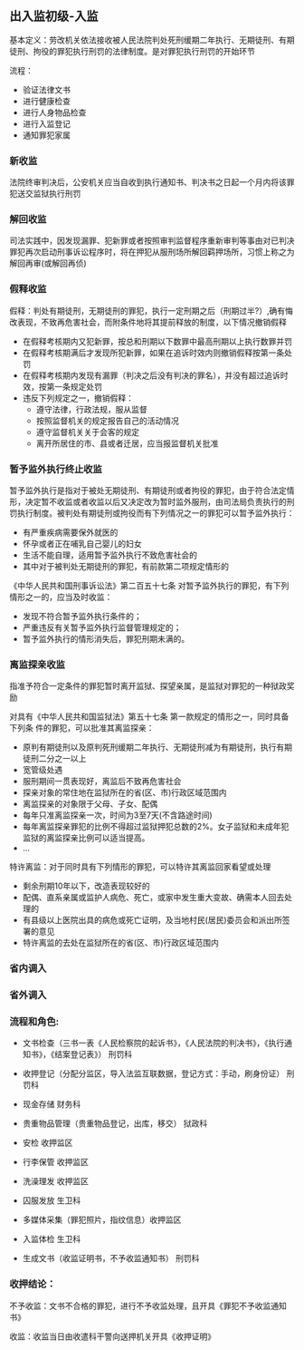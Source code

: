 ## 出入监初级-入监

基本定义：劳改机关依法接收被人民法院判处死刑缓期二年执行、无期徒刑、有期徒刑、拘役的罪犯执行刑罚的法律制度。是对罪犯执行刑罚的开始环节

流程：

- 验证法律文书
- 进行健康检查
- 进行人身物品检查
- 进行入监登记
- 通知罪犯家属

### 新收监

法院终审判决后，公安机关应当自收到执行通知书、判决书之日起一个月内将该罪犯送交监狱执行刑罚

### 解回收监

司法实践中，因发现漏罪、犯新罪或者按照审判监督程序重新审判等事由对已判决罪犯再次启动刑事诉讼程序时，将在押犯从服刑场所解回羁押场所，习惯上称之为解回再审(或解回再侦)

### 假释收监

假释：判处有期徒刑，无期徒刑的罪犯，执行一定刑期之后（刑期过半?）,确有悔改表现，不致再危害社会，而附条件地将其提前释放的制度，以下情况撤销假释

- 在假释考核期内又犯新罪，按总和刑期以下数罪中最高刑期以上执行数罪并罚
- 在假释考核期满后才发现所犯新罪，如果在追诉时效内则撤销假释按第一条处罚
- 在假释考核期内发现有漏罪（判决之后没有判决的罪名），并没有超过追诉时效，按第一条规定处罚
- 违反下列规定之一，撤销假释：
  - 遵守法律，行政法规，服从监督
  - 按照监督机关的规定报告自己的活动情况
  - 遵守监督机关关于会客的规定
  - 离开所居住的市、县或者迁居，应当报监督机关批准

### 暂予监外执行终止收监

暂予监外执行是指对于被处无期徒刑、有期徒刑或者拘役的罪犯，由于符合法定情形，决定暂不收监或者收监以后又决定改为暂时监外服刑，由司法局负责执行的刑罚执行制度。被判处有期徒刑或拘役而有下列情况之一的罪犯可以暂予监外执行：

- 有严重疾病需要保外就医的
- 怀孕或者正在哺乳自己婴儿的妇女
- 生活不能自理，适用暂予监外执行不致危害社会的
- 其中对于被判处无期徒刑的罪犯，有前款第二项规定情形的

《中华人民共和国刑事诉讼法》第二百五十七条 对暂予监外执行的罪犯，有下列情形之一的，应当及时收监：

- 发现不符合暂予监外执行条件的；
- 严重违反有关暂予监外执行监督管理规定的；
- 暂予监外执行的情形消失后，罪犯刑期未满的。

### 离监探亲收监

指准予符合一定条件的罪犯暂时离开监狱、探望亲属，是监狱对罪犯的一种狱政奖励

对具有《中华人民共和国监狱法》第五十七条 第一款规定的情形之一，同时具备下列条 件的罪犯，可以批准其离监探亲：

- 原判有期徒刑以及原判死刑缓期二年执行、无期徒刑减为有期徒刑，执行有期徒刑二分之一以上
- 宽管级处遇
- 服刑期间一贯表现好，离监后不致再危害社会
- 探亲对象的常住地在监狱所在的省(区、市)行政区域范围内
- 离监探亲的对象限于父母、子女、配偶
- 每年只准离监探亲一次，时间为3至7天(不含路途时间)
- 每年离监探亲罪犯的比例不得超过监狱押犯总数的2%。女子监狱和未成年犯监狱的离监探亲比例可以适当提高。
- ...

特许离监：对于同时具有下列情形的罪犯，可以特许其离监回家看望或处理

- 剩余刑期10年以下，改造表现较好的
- 配偶、直系亲属或监护人病危、死亡，或家中发生重大变故、确需本人回去处理的
- 有县级以上医院出具的病危或死亡证明，及当地村民(居民)委员会和派出所签署的意见
- 特许离监的去处在监狱所在的省(区、市)行政区域范围内

### 省内调入

### 省外调入

### 流程和角色:

- 文书检查（三书一表《人民检察院的起诉书》，《人民法院的判决书》，《执行通知书》，《结案登记表》）     刑罚科

- 收押登记（分配分监区，导入法监互联数据，登记方式：手动，刷身份证） 刑罚科

- 现金存储 财务科
- 贵重物品管理（贵重物品登记，出库，移交） 狱政科
- 安检     收押监区
- 行李保管   收押监区
- 洗澡理发   收押监区
- 囚服发放    生卫科
- 多媒体采集（罪犯照片，指纹信息）收押监区
- 入监体检 生卫科
- 生成文书（收监证明书，不予收监通知书） 刑罚科

### 收押结论：

不予收监：文书不合格的罪犯，进行不予收监处理，且开具《罪犯不予收监通知书》

收监：收监当日由收遣科干警向送押机关开具《收押证明》